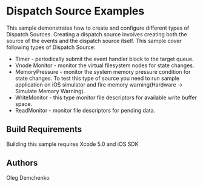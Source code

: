 Dispatch Source Examples
==============

This sample demonstrates how to create and configure different types of Dispatch Sources. Creating a dispatch source involves creating both the source of the events and the dispatch source itself. This sample cover following types of Dispatch Source:

* Timer - periodically submit the event handler block to the target queue.
* Vnode Monitor - monitor the virtual filesystem nodes for state changes.
* MemoryPressure - monitor the system memory pressure condition for state changes. To test this type of source you need to run sample application on iOS simulator and fire memory warning(Hardware -> Simulate Memory Warning).
* WriteMonitor - this type monitor file descriptors for available write buffer space.
* ReadMonitor - monitor file descriptors for pending data.

Build Requirements
------------------

Building this sample requires Xcode 5.0 and iOS SDK 

Authors
------ 
Oleg Demchenko
